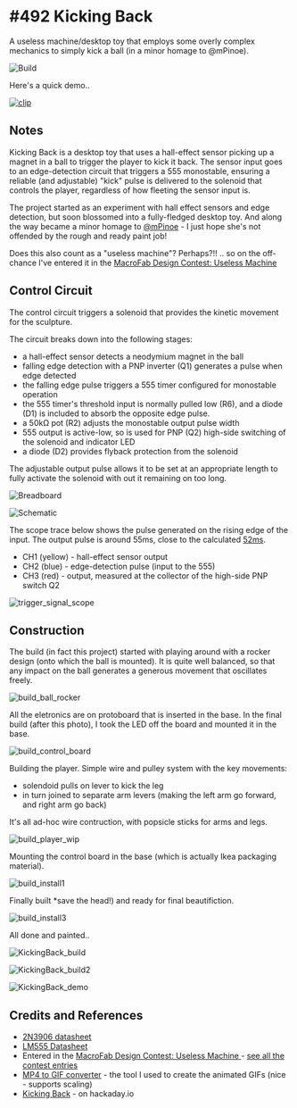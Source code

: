 # #492 Kicking Back

A useless machine/desktop toy that employs some overly complex mechanics to simply kick a ball (in a minor homage to @mPinoe).

![Build](./assets/KickingBack_build.jpg?raw=true)

Here's a quick demo..

[![clip](https://img.youtube.com/vi/zd012kxD8V8/0.jpg)](https://www.youtube.com/watch?v=zd012kxD8V8)

## Notes

Kicking Back is a desktop toy that uses a hall-effect sensor picking up a magnet in a ball to trigger the player to kick it back. The sensor input goes to an edge-detection circuit that triggers a 555 monostable, ensuring a reliable (and adjustable) "kick" pulse is delivered to the solenoid that controls the player, regardless of how fleeting the sensor input is.

The project started as an experiment with hall effect sensors and edge detection, but soon blossomed into a fully-fledged desktop toy.
And along the way became a minor homage to [@mPinoe](https://twitter.com/mPinoe) - I just hope she's not offended by the rough and ready paint job!

Does this also count as a "useless machine"? Perhaps?!! .. so on the off-chance I've entered it in the [MacroFab Design Contest: Useless Machine](https://macrofab.com/blog/macrofab-design-contest-useless-machine-sponsored-by-mouser-electronics/)


## Control Circuit

The control circuit triggers a solenoid that provides the kinetic movement for the sculpture.

The circuit breaks down into the following stages:

* a hall-effect sensor detects a neodymium magnet in the ball
* falling edge detection with a PNP inverter (Q1) generates a pulse when edge detected
* the falling edge pulse triggers a 555 timer configured for monostable operation
* the 555 timer's threshold input is normally pulled low (R6), and a diode (D1) is included to absorb the opposite edge pulse.
* a 50kΩ pot (R2) adjusts the monostable output pulse width
* 555 output is active-low, so is used for PNP (Q2) high-side switching of the solenoid and indicator LED
* a diode (D2) provides flyback protection from the solenoid

The adjustable output pulse allows it to be set at an appropriate length to fully activate the solenoid with out it remaining on too long.

![Breadboard](./assets/KickingBack_bb.jpg?raw=true)

![Schematic](./assets/KickingBack_schematic.jpg?raw=true)

The scope trace below shows the pulse generated on the rising edge of the input.
The output pulse is around 55ms, close to the calculated [52ms](https://visual555.tardate.com/?mode=monostable&r1=4.7&c=10).

* CH1 (yellow) - hall-effect sensor output
* CH2 (blue) - edge-detection pulse (input to the 555)
* CH3 (red) - output, measured at the collector of the high-side PNP switch Q2

![trigger_signal_scope](./assets/trigger_signal_scope.gif?raw=true)

## Construction

The build (in fact this project) started with playing around with a rocker design (onto which the ball is mounted).
It is quite well balanced, so that any impact on the ball generates a generous movement that oscillates freely.

![build_ball_rocker](./assets/build_ball_rocker.jpg?raw=true)

All the eletronics are on protoboard that is inserted in the base. In the final build (after this photo),
I took the LED off the board and mounted it in the base.

![build_control_board](./assets/build_control_board.jpg?raw=true)

Building the player. Simple wire and pulley system with the key movements:

* solendoid pulls on lever to kick the leg
* in turn joined to separate arm levers (making the left arm go forward, and right arm go back)

It's all ad-hoc wire contruction, with popsicle sticks for arms and legs.

![build_player_wip](./assets/build_player_wip.jpg?raw=true)

Mounting the control board in the base (which is actually Ikea packaging material).

![build_install1](./assets/build_install1.jpg?raw=true)

Finally built *save the head!) and ready for final beautifiction.

![build_install3](./assets/build_install3.jpg?raw=true)

All done and painted..

![KickingBack_build](./assets/KickingBack_build.jpg?raw=true)

![KickingBack_build2](./assets/KickingBack_build2.jpg?raw=true)

![KickingBack_demo](./assets/KickingBack_demo.gif?raw=true)

## Credits and References

* [2N3906 datasheet](https://www.futurlec.com/Transistors/2N3906.shtml)
* [LM555 Datasheet](https://www.futurlec.com/Linear/LM555CN.shtml)
* Entered in the [MacroFab Design Contest: Useless Machine ](https://macrofab.com/blog/macrofab-design-contest-useless-machine-sponsored-by-mouser-electronics/) - [see all the contest entries](https://hackaday.io/projects?tag=MacroFab%20Design%20Contest%3A%20Useless%20Machine)
* [MP4 to GIF converter](https://www.onlineconverter.com/mp4-to-gif) - the tool I used to create the animated GIFs (nice - supports scaling)
* [Kicking Back](https://hackaday.io/project/167412-kicking-back) - on hackaday.io
